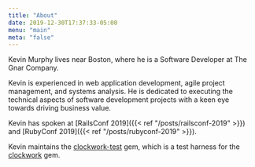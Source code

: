 ```yaml
---
title: "About"
date: 2019-12-30T17:37:33-05:00
menu: "main"
meta: "false"
---
```


Kevin Murphy lives near Boston, where he is a Software Developer at The Gnar Company.

Kevin is experienced in web application development, agile project management, and systems analysis. He is dedicated to executing the technical aspects of software development projects with a keen eye towards driving business value.

Kevin has spoken at [RailsConf 2019]({{< ref "/posts/railsconf-2019" >}}) and [RubyConf 2019]({{< ref "/posts/rubyconf-2019" >}}).

Kevin maintains the [clockwork-test](https://github.com/kevin-j-m/clockwork-test) gem, which is a test harness for the [clockwork](https://rubygems.org/gems/clockwork) gem.
